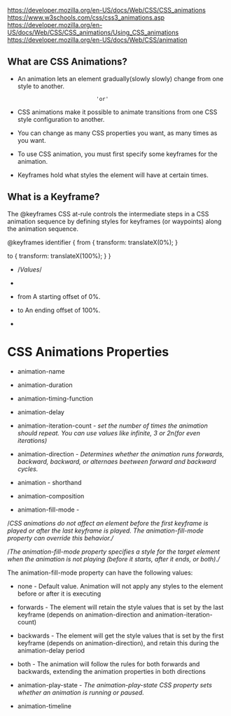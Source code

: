 https://developer.mozilla.org/en-US/docs/Web/CSS/CSS_animations
https://www.w3schools.com/css/css3_animations.asp
https://developer.mozilla.org/en-US/docs/Web/CSS/CSS_animations/Using_CSS_animations
https://developer.mozilla.org/en-US/docs/Web/CSS/animation


## What are CSS Animations?

* An animation lets an element gradually(slowly slowly) change from one style to another.

                               'or' 

* CSS animations make it possible to animate transitions from one CSS style configuration to another.

* You can change as many CSS properties you want, as many times as you want.

* To use CSS animation, you must first specify some keyframes for the animation.

* Keyframes hold what styles the element will have at certain times.


## What is a Keyframe?

The @keyframes CSS at-rule controls the intermediate steps in a CSS animation sequence by defining styles for keyframes (or waypoints) along the animation sequence.

@keyframes identifier {
  from {
    transform: translateX(0%);
  }

  to {
    transform: translateX(100%);
  }
}

- /*Values*/

* <custom-ident>

- from
A starting offset of 0%.

- to
An ending offset of 100%.


* <percentage>

 
# CSS Animations Properties

* animation-name
* animation-duration
* animation-timing-function
* animation-delay
* animation-iteration-count - *set the number of times the animation should repeat. You can use values like infinite, 3 or 2n(for even iterations)* 

* animation-direction - *Determines whether the animation runs forwards, backward, backward, or alternaes beetween forward and backward cycles.*

* animation - shorthand

* animation-composition

* animation-fill-mode - 

/*CSS animations do not affect an element before the first keyframe is played or after the last keyframe is played. The animation-fill-mode property can override this behavior./*

/*The animation-fill-mode property specifies a style for the target element when the animation is not playing (before it starts, after it ends, or both)./*

The animation-fill-mode property can have the following values:

* none - Default value. Animation will not apply any styles to the element before or after it is executing

* forwards - The element will retain the style values that is set by the last keyframe (depends on animation-direction and animation-iteration-count)

* backwards - The element will get the style values that is set by the first keyframe (depends on animation-direction), and retain this during the animation-delay period

*  both - The animation will follow the rules for both forwards and backwards, extending the animation properties in both directions


* animation-play-state - *The animation-play-state CSS property sets whether an animation is running or paused.*

* animation-timeline

